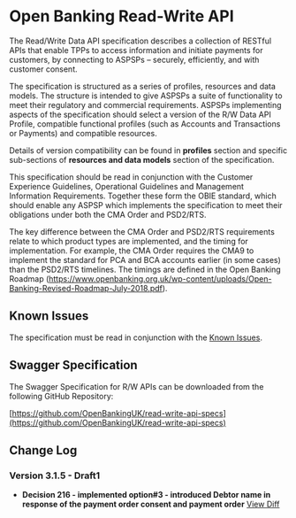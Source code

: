 # Open Banking Read-Write API

The Read/Write Data API specification describes a collection of RESTful APIs that enable TPPs to access information and initiate payments for customers, by connecting to ASPSPs – securely, efficiently, and with customer consent.

The specification is structured as a series of profiles, resources and data models. The structure is intended to give ASPSPs a suite of functionality to meet their regulatory and commercial requirements. ASPSPs implementing aspects of the specification should select a version of the R/W Data API Profile, compatible functional profiles (such as Accounts and Transactions or Payments) and compatible resources.

Details of version compatibility can be found in **profiles** section and specific sub-sections of **resources and data models** section of the specification.

This specification should be read in conjunction with the Customer Experience Guidelines, Operational Guidelines and Management Information Requirements. Together these form the OBIE standard, which should enable any ASPSP which implements the specification to meet their obligations under both the CMA Order and PSD2/RTS.

The key difference between the CMA Order and PSD2/RTS requirements relate to which product types are implemented, and the timing for implementation. For example, the CMA Order requires the CMA9 to implement the standard for PCA and BCA accounts earlier (in some cases) than the PSD2/RTS timelines. The timings are defined in the Open Banking Roadmap (https://www.openbanking.org.uk/wp-content/uploads/Open-Banking-Revised-Roadmap-July-2018.pdf).

## Known Issues

The specification must be read in conjunction with the [Known Issues](https://openbanking.atlassian.net/wiki/spaces/DZ/pages/47546479/Known+Specification+Issues).

## Swagger Specification

The Swagger Specification for R/W APIs can be downloaded from the following GitHub Repository:

[https://github.com/OpenBankingUK/read-write-api-specs](https://github.com/OpenBankingUK/read-write-api-specs)

## Change Log

### Version 3.1.5 - Draft1

- __Decision 216 - implemented option#3 - introduced Debtor name in response of the payment order consent and payment order__ [View Diff](TBC)

